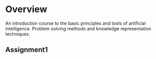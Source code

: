 # Overview
An introduction course to the basic principles and tools of artificial intelligence. Problem solving methods and knowledge representation techniques.

## Assignment1
